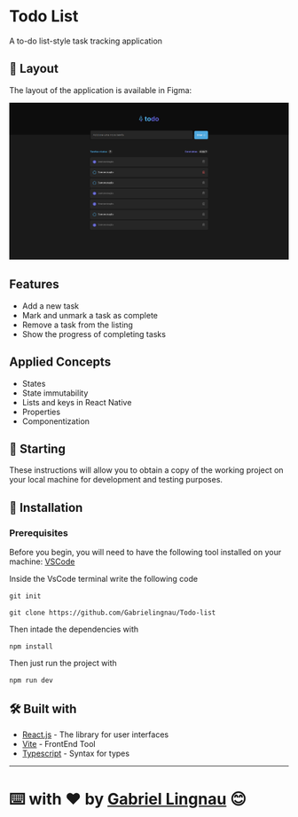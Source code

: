 # Todo List

A to-do list-style task tracking application

## 🎨 Layout

The layout of the application is available in Figma:

<a href="https://www.figma.com/file/t0CFUyoBPqUs39o6ucI2LR/ToDo-List-%E2%80%A2-Desafio-React-(Copy)?node-id=4130%3A474&mode=dev">
  <img alt="Made by tgmarinho" src="./src/Assets/projeto TodoList.png">
</a>

## Features

- Add a new task
- Mark and unmark a task as complete
- Remove a task from the listing
- Show the progress of completing tasks

## Applied Concepts

- States
- State immutability
- Lists and keys in React Native
- Properties
- Componentization

## 🚀 Starting

These instructions will allow you to obtain a copy of the working project on your local machine for development and testing purposes.

## 🔧 Installation

### Prerequisites

Before you begin, you will need to have the following tool installed on your machine:
[VSCode](https://code.visualstudio.com/)

Inside the VsCode terminal write the following code

```
git init
```

```
git clone https://github.com/Gabrielingnau/Todo-list
```
Then intade the dependencies with

```
npm install
```

Then just run the project with

```
npm run dev
```

## 🛠️ Built with

* [React.js](https://react.dev/) - The library for user interfaces
* [Vite](https://vitejs.dev/) - FrontEnd Tool
* [Typescript](https://www.typescriptlang.org/) - Syntax for types

---
⌨️ with ❤️ by [Gabriel Lingnau](https://github.com/Gabrielingnau) 😊
=======